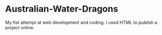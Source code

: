 # Australian-Water-Dragons
My fist attempt at web development and coding. I used HTML to publish a project online.
